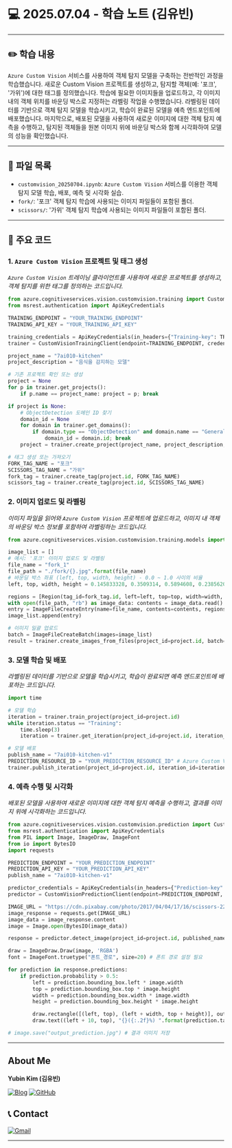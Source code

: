 # 💻 2025.07.04 - 학습 노트 (김유빈)

---

## ✏️ 학습 내용

`Azure Custom Vision` 서비스를 사용하여 객체 탐지 모델을 구축하는 전반적인 과정을 학습했습니다. 새로운 Custom Vision 프로젝트를 생성하고, 탐지할 객체(예: '포크', '가위')에 대한 태그를 정의했습니다. 학습에 필요한 이미지들을 업로드하고, 각 이미지 내의 객체 위치를 바운딩 박스로 지정하는 라벨링 작업을 수행했습니다. 라벨링된 데이터를 기반으로 객체 탐지 모델을 학습시키고, 학습이 완료된 모델을 예측 엔드포인트에 배포했습니다. 마지막으로, 배포된 모델을 사용하여 새로운 이미지에 대한 객체 탐지 예측을 수행하고, 탐지된 객체들을 원본 이미지 위에 바운딩 박스와 함께 시각화하여 모델의 성능을 확인했습니다.

---

## 📁 파일 목록

- `customvision_20250704.ipynb`: `Azure Custom Vision` 서비스를 이용한 객체 탐지 모델 학습, 배포, 예측 및 시각화 실습.
- `fork/`: '포크' 객체 탐지 학습에 사용되는 이미지 파일들이 포함된 폴더.
- `scissors/`: '가위' 객체 탐지 학습에 사용되는 이미지 파일들이 포함된 폴더.

---

## 📌 주요 코드

### 1. `Azure Custom Vision` 프로젝트 및 태그 생성
*`Azure Custom Vision` 트레이닝 클라이언트를 사용하여 새로운 프로젝트를 생성하고, 객체 탐지를 위한 태그를 정의하는 코드입니다.*
```python
from azure.cognitiveservices.vision.customvision.training import CustomVisionTrainingClient
from msrest.authentication import ApiKeyCredentials

TRAINING_ENDPOINT = "YOUR_TRAINING_ENDPOINT"
TRAINING_API_KEY = "YOUR_TRAINING_API_KEY"

training_credentials = ApiKeyCredentials(in_headers={"Training-key": TRAINING_API_KEY})
trainer = CustomVisionTrainingClient(endpoint=TRAINING_ENDPOINT, credentials=training_credentials)

project_name = "7ai010-kitchen"
project_description = "음식을 감지하는 모델"

# 기존 프로젝트 확인 또는 생성
project = None
for p in trainer.get_projects():
    if p.name == project_name: project = p; break

if project is None:
    # ObjectDetection 도메인 ID 찾기
    domain_id = None
    for domain in trainer.get_domains():
        if domain.type == "ObjectDetection" and domain.name == "General (compact) [S1]":
            domain_id = domain.id; break
    project = trainer.create_project(project_name, project_description, domain_id)

# 태그 생성 또는 가져오기
FORK_TAG_NAME = "포크"
SCISSORS_TAG_NAME = "가위"
fork_tag = trainer.create_tag(project.id, FORK_TAG_NAME)
scissors_tag = trainer.create_tag(project.id, SCISSORS_TAG_NAME)
```

### 2. 이미지 업로드 및 라벨링
*이미지 파일을 읽어와 `Azure Custom Vision` 프로젝트에 업로드하고, 이미지 내 객체의 바운딩 박스 정보를 포함하여 라벨링하는 코드입니다.*
```python
from azure.cognitiveservices.vision.customvision.training.models import ImageFileCreateBatch, ImageFileCreateEntry, Region

image_list = []
# 예시: '포크' 이미지 업로드 및 라벨링
file_name = "fork_1"
file_path = "./fork/{}.jpg".format(file_name)
# 바운딩 박스 좌표 (left, top, width, height) - 0.0 ~ 1.0 사이의 비율
left, top, width, height = 0.145833328, 0.3509314, 0.5894608, 0.238562092

regions = [Region(tag_id=fork_tag.id, left=left, top=top, width=width, height=height)]
with open(file_path, "rb") as image_data: contents = image_data.read()
entry = ImageFileCreateEntry(name=file_name, contents=contents, regions=regions)
image_list.append(entry)

# 이미지 일괄 업로드
batch = ImageFileCreateBatch(images=image_list)
result = trainer.create_images_from_files(project_id=project.id, batch=batch)
```

### 3. 모델 학습 및 배포
*라벨링된 데이터를 기반으로 모델을 학습시키고, 학습이 완료되면 예측 엔드포인트에 배포하는 코드입니다.*
```python
import time

# 모델 학습
iteration = trainer.train_project(project_id=project.id)
while iteration.status == "Training":
    time.sleep(3)
    iteration = trainer.get_iteration(project_id=project.id, iteration_id=iteration.id)

# 모델 배포
publish_name = "7ai010-kitchen-v1"
PREDICTION_RESOURCE_ID = "YOUR_PREDICTION_RESOURCE_ID" # Azure Custom Vision 예측 리소스 ID
trainer.publish_iteration(project_id=project.id, iteration_id=iteration.id, publish_name=publish_name, prediction_id=PREDICTION_RESOURCE_ID)
```

### 4. 예측 수행 및 시각화
*배포된 모델을 사용하여 새로운 이미지에 대한 객체 탐지 예측을 수행하고, 결과를 이미지 위에 시각화하는 코드입니다.*
```python
from azure.cognitiveservices.vision.customvision.prediction import CustomVisionPredictionClient
from msrest.authentication import ApiKeyCredentials
from PIL import Image, ImageDraw, ImageFont
from io import BytesIO
import requests

PREDICTION_ENDPOINT = "YOUR_PREDICTION_ENDPOINT"
PREDICTION_API_KEY = "YOUR_PREDICTION_API_KEY"
publish_name = "7ai010-kitchen-v1"

predictor_credentials = ApiKeyCredentials(in_headers={"Prediction-key": PREDICTION_API_KEY})
predictor = CustomVisionPredictionClient(endpoint=PREDICTION_ENDPOINT, credentials=predictor_credentials)

IMAGE_URL = "https://cdn.pixabay.com/photo/2017/04/04/17/16/scissors-2202215_1280.jpg"
image_response = requests.get(IMAGE_URL)
image_data = image_response.content
image = Image.open(BytesIO(image_data))

response = predictor.detect_image(project_id=project.id, published_name=publish_name, image_data=image_data)

draw = ImageDraw.Draw(image, 'RGBA')
font = ImageFont.truetype("폰트_경로", size=20) # 폰트 경로 설정 필요

for prediction in response.predictions:
    if prediction.probability > 0.5:
        left = prediction.bounding_box.left * image.width
        top = prediction.bounding_box.top * image.height
        width = prediction.bounding_box.width * image.width
        height = prediction.bounding_box.height * image.height

        draw.rectangle([(left, top), (left + width, top + height)], outline="red", width=2)
        draw.text((left + 10, top), "{}({:.2f}%) ".format(prediction.tag_name, prediction.probability * 100), font=font, fill="red")

# image.save("output_prediction.jpg") # 결과 이미지 저장
```

---

## About Me

**Yubin Kim (김유빈)**

[![Blog](https://img.shields.io/badge/Blog-FF5722?style=for-the-badge&logo=blogger&logoColor=white)](https://cases.tistory.com/)
<a href="https://github.com/yubi0210"><img src="https://img.shields.io/badge/GitHub-181717?style=for-the-badge&logo=github&logoColor=white" alt="GitHub"/></a>

## 📞 Contact
[![Gmail](https://img.shields.io/badge/ubinn0210@gmail.com-D14836?style=for-the-badge&logo=gmail&logoColor=white)](ubinn0210@gmail.com)


---
